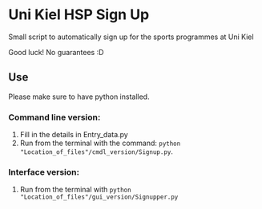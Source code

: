 # Uni Kiel HSP Sign Up

Small script to automatically sign up for the sports programmes at Uni Kiel

Good luck! No guarantees :D

## Use
Please make sure to have python installed.

### Command line version:
1. Fill in the details in Entry_data.py
2. Run from the terminal with the command: `python "Location_of_files"/cmdl_version/Signup.py`. 
### Interface version:
1. Run from the terminal with `python "Location_of_files"/gui_version/Signupper.py`


